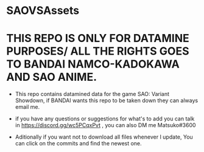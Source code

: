# SAOVSAssets

# THIS REPO IS ONLY FOR DATAMINE PURPOSES/ ALL THE RIGHTS GOES TO BANDAI NAMCO-KADOKAWA AND SAO ANIME.


* This repo contains datamined data for the game SAO: Variant Showdown, if BANDAI wants this repo to be taken down they can always email me.

* if you have any questions or suggestions for what's to add you can talk in https://discord.gg/wc5PCqxPvt , you can also DM me Matsuko#3600

- Aditionally if you want not to download all files whenever I update, You can click on the commits and find the newest one.